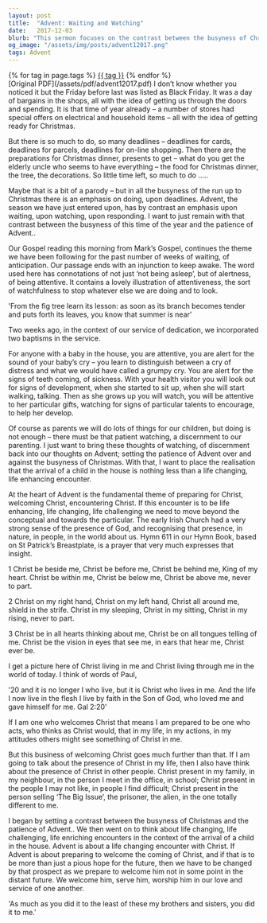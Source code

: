 ```yaml
---
layout: post
title:  "Advent: Waiting and Watching"
date:   2017-12-03
blurb: "This sermon focuses on the contrast between the busyness of Christmas and the patience of Advent. It emphasizes the importance of attentiveness and discernment in our spiritual lives, particularly in the Advent season. The sermon also highlights the theme of Christ's presence in our lives and in others, urging us to see and serve Christ in everyone we encounter."
og_image: "/assets/img/posts/advent12017.png"
tags: Advent
---    
```

<div class="tag-pills">
    {% for tag in page.tags %}
    <a href="{{ site.baseurl }}/tag/{{ tag | slugify }}" class="tag-pill">{{ tag }}</a>
    {% endfor %}
</div>
[Original PDF](/assets/pdf/advent12017.pdf)
I don’t know whether you noticed it but the Friday before last was listed as Black Friday. It was a day of bargains in the shops, all with the idea of getting us through the doors and spending. It is that time of year already – a number of stores had special offers on electrical and household items – all with the idea of getting ready for Christmas.

But there is so much to do, so many deadlines – deadlines for cards, deadlines for parcels, deadlines for on-line shopping. Then there are the preparations for Christmas dinner, presents to get – what do you get the elderly uncle who seems to have everything – the food for Christmas dinner, the tree, the decorations. So little time left, so much to do …..

Maybe that is a bit of a parody – but in all the busyness of the run up to Christmas there is an emphasis on doing, upon deadlines. Advent, the season we have just entered upon, has by contrast an emphasis upon waiting, upon watching, upon responding. I want to just remain with that contrast between the busyness of this time of the year and the patience of Advent..

Our Gospel reading this morning from Mark’s Gospel, continues the theme we have been following for the past number of weeks of waiting, of anticipation. Our passage ends with an injunction to keep awake. The word used here has connotations of not just ‘not being asleep’, but of alertness, of being attentive. It contains a lovely illustration of attentiveness, the sort of watchfulness to stop whatever else we are doing and to look.

'From the fig tree learn its lesson: as soon as its branch becomes tender and puts forth its leaves, you know that summer is near'

Two weeks ago, in the context of our service of dedication, we incorporated two baptisms in the service.

For anyone with a baby in the house, you are attentive, you are alert for the sound of your baby’s cry – you learn to distinguish between a cry of distress and what we would have called a grumpy cry. You are alert for the signs of teeth coming, of sickness. With your health visitor you will look out for signs of development, when she started to sit up, when she will start walking, talking. Then as she grows up you will watch, you will be attentive to her particular gifts, watching for signs of particular talents to encourage, to help her develop.

Of course as parents we will do lots of things for our children, but doing is not enough – there must be that patient watching, a discernment to our parenting. I just want to bring these thoughts of watching, of discernment back into our thoughts on Advent; setting the patience of Advent over and against the busyness of Christmas. With that, I want to place the realisation that the arrival of a child in the house is nothing less than a life changing, life enhancing encounter.

At the heart of Advent is the fundamental theme of preparing for Christ, welcoming Christ, encountering Christ. If this encounter is to be life enhancing, life changing, life challenging we need to move beyond the conceptual and towards the particular. The early Irish Church had a very strong sense of the presence of God, and recognising that presence, in nature, in people, in the world about us. Hymn 611 in our Hymn Book, based on St Patrick’s Breastplate, is a prayer that very much expresses that insight.

1 Christ be beside me,
Christ be before me,
Christ be behind me,
King of my heart.
Christ be within me,
Christ be below me,
Christ be above me,
never to part.

2 Christ on my right hand,
Christ on my left hand,
Christ all around me,
shield in the strife.
Christ in my sleeping,
Christ in my sitting,
Christ in my rising,
never to part.

3 Christ be in all hearts thinking about me,
Christ be on all tongues telling of me.
Christ be the vision in eyes that see me,
in ears that hear me,
Christ ever be.

I get a picture here of Christ living in me and Christ living through me in the world of today. I think of words of Paul,

'20 and it is no longer I who live, but it is Christ who lives in me. And the life I now live in the flesh I live by faith in the Son of God, who loved me and gave himself for me. Gal 2:20'

If I am one who welcomes Christ that means I am prepared to be one who acts, who thinks as Christ would, that in my life, in my actions, in my attitudes others might see something of Christ in me.

But this business of welcoming Christ goes much further than that. If I am going to talk about the presence of Christ in my life, then I also have think about the presence of Christ in other people. Christ present in my family, in my neighbour, in the person I meet in the office, in school; Christ present in the people I may not like, in people I find difficult; Christ present in the person selling ‘The Big Issue’, the prisoner, the alien, in the one totally different to me.

I began by setting a contrast between the busyness of Christmas and the patience of Advent.. We then went on to think about life changing, life challenging, life enriching encounters in the context of the arrival of a child in the house. Advent is about a life changing encounter with Christ. If Advent is about preparing to welcome the coming of Christ, and if that is to be more than just a pious hope for the future, then we have to be changed by that prospect as we prepare to welcome him not in some point in the distant future. We welcome him, serve him, worship him in our love and service of one another.

'As much as you did it to the least of these my brothers and sisters, you did it to me.'

